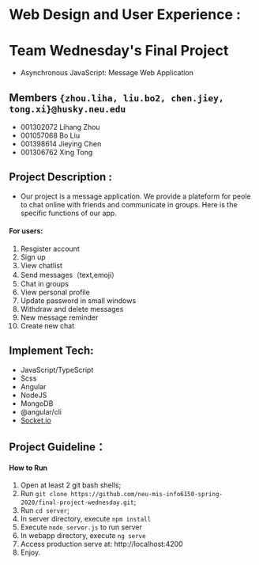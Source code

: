 # Web Design and User Experience :
# Team Wednesday's Final Project
* Asynchronous JavaScript: Message Web Application

## Members `{zhou.liha, liu.bo2, chen.jiey, tong.xi}@husky.neu.edu`
* 001302072 Lihang Zhou
* 001057068 Bo Liu
* 001398614 Jieying Chen
* 001306762 Xing Tong

## Project Description : 
*   Our project is a message application. We provide a plateform for peole to chat online with friends and communicate in groups. Here is the specific functions of our app.

#### For users:
1. Resgister account
2. Sign up
3. View chatlist
4. Send messages（text,emoji）
5. Chat in groups
6. View personal profile
7. Update password in small windows
8. Withdraw and delete messages
9. New message reminder
10. Create new chat

## Implement Tech:
* JavaScript/TypeScript
* Scss
* Angular
* NodeJS
* MongoDB
* @angular/cli
* [Socket.io](https://socket.io)

## Project Guideline：
#### How to Run
1. Open at least 2 git bash shells;
2. Run `git clone https://github.com/neu-mis-info6150-spring-2020/final-project-wednesday.git`;
3. Run `cd server`;
4. In server directory, execute `npm install`
5. Execute `node server.js` to run server
6. In webapp directory, execute `ng serve`
7. Access production serve at: http://localhost:4200
8. Enjoy.


